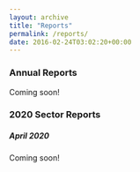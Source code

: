 ```yaml
---
layout: archive
title: "Reports"
permalink: /reports/
date: 2016-02-24T03:02:20+00:00
---
```


### Annual Reports

Coming soon!

### 2020 Sector Reports

##### April 2020

Coming soon!



